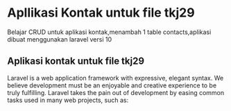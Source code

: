 # Apllikasi Kontak untuk file tkj29
<p>Belajar CRUD untuk aplikasi kontak,menambah 1 table contacts,aplikasi dibuat menggunakan laravel versi 10</p>

## Aplikasi kontak untuk file tkj29

Laravel is a web application framework with expressive, elegant syntax. We believe development must be an enjoyable and creative experience to be truly fulfilling. Laravel takes the pain out of development by easing common tasks used in many web projects, such as: